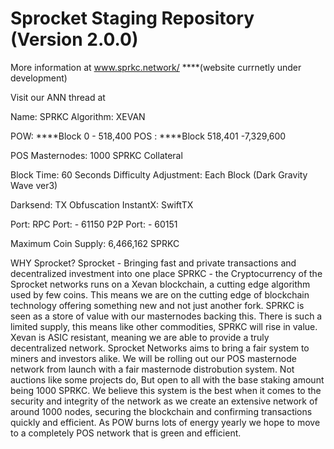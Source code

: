 # Sprocket Staging Repository (Version 2.0.0)
More information at www.sprkc.network/ ****(website currnetly under development)

Visit our ANN thread at


Name: SPRKC
Algorithm: XEVAN

POW: ****Block 0 - 518,400
POS : ****Block 518,401 -7,329,600

POS Masternodes: 1000 SPRKC Collateral

Block Time: 60 Seconds
Difficulty Adjustment: Each Block (Dark Gravity Wave ver3)

Darksend: TX Obfuscation
InstantX: SwiftTX

Port:
RPC Port: - 61150
P2P Port: - 60151

Maximum Coin Supply: 6,466,162 SPRKC

WHY Sprocket?
Sprocket - Bringing fast and private transactions and decentralized investment into one place
SPRKC - the Cryptocurrency of the Sprocket networks runs on a Xevan blockchain, a cutting edge algorithm used by few coins. This means we are on the cutting edge of blockchain technology offering something new and not just another fork. SPRKC is seen as a store of value with our masternodes backing this. There is such a limited supply, this means like other commodities, SPRKC will rise in value.
Xevan is ASIC resistant, meaning we are able to provide a truly decentralized network. Sprocket Networks aims to bring a fair system to miners and investors alike.  We will be rolling out our POS masternode network from launch with a fair masternode distrobution system. Not auctions like some projects do, But open to all with the base staking amount being 1000 SPRKC.
We believe this system is the best when it comes to the security and integrity of the network as we create an extensive network of around 1000 nodes, securing the blockchain and confirming transactions quickly and efficient. As POW burns lots of energy yearly we hope to move to a completely POS network that is green and efficient.
